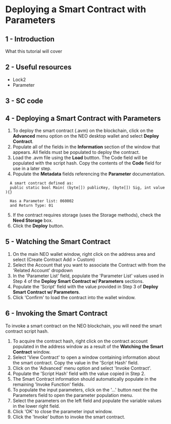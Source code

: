# Deploying a Smart Contract with Parameters

## 1 - Introduction
 What this tutorial will cover
 
## 2 - Useful resources

* Lock2
* Parameter
   
## 3 - SC code
 
## 4 - Deploying a Smart Contract with Parameters
 
1. To deploy the smart contract (.avm) on the blockchain, click on the **Advanced** menu option on the NEO desktop wallet and select **Deploy Contract**.
2. Populate all of the fields in the **Information** section of the window that appears.  All fields must be populated to deploy the contract.
3. Load the .avm file using the **Load** buttton.  The Code field will be populated with the script hash.  Copy the contents of the **Code** field for use in a later step.
4. Populate the **Metadata** fields referencing the **Parameter** documentation.
  ```Example:
    A smart contract defined as:
    public static bool Main( (byte[]) publicKey, (byte[]) Sig, int value ){}
 
    Has a Parameter list: 060002
    and Return Type: 01	
  ```
  
5. If the contract requires storage (uses the Storage methods), check the **Need Storage** box.
6. Click the **Deploy** button.


## 5 - Watching the Smart Contract   
 
1. On the main NEO wallet window, right click on the address area and select (Create Contract Add > Custom)
2. Select the Account that you want to associate the Contract with from the 'Related Account' dropdown
3. In the 'Parameter List' field, populate the 'Parameter List' values used in Step 4 of the **Deploy Smart Contract w/ Parameters** sections.
4. Populate the 'Script' field with the value provided in Step 3 of **Deploy Smart Contract w/ Parameters**.
5. Click 'Confirm' to load the contract into the wallet window.
 
  
 
## 6 - Invoking the Smart Contract
 
To invoke a smart contract on the NEO blockchain, you will need the smart contract script hash. 
1. To acquire the contract hash, right click on the contract account populated in the address window as a result of the **Watching the Smart Contract** window.
2. Select 'View Contract' to open a window containing information about the smart contract.  Copy the value in the 'Script Hash' field.
3. Click on the 'Advanced' menu option and select 'Invoke Contract'.
4. Populate the 'Script Hash' field with the value copied in Step 2.
5. The Smart Contract information should automatically populate in the remaining 'Invoke Function' fields.
6. To populate the input parameters, click on the '...' button next the the Parameters field to open the parameter population menu.
7. Select the parameters on the left field and populate the variable values in the lower right field.
8. Click 'OK' to close the parameter input window.
9. Click the 'Invoke' button to invoke the smart contract.
 
 
